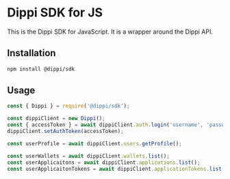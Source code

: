 # Dippi SDK for JS

This is the Dippi SDK for JavaScript. It is a wrapper around the Dippi API.

## Installation

```bash
npm install @dippi/sdk
```

## Usage

```js
const { Dippi } = require('@dippi/sdk');

const dippiClient = new Dippi();
const { accessToken } = await dippiClient.auth.login('username', 'password');
dippiClient.setAuthToken(accessToken);

const userProfile = await dippiClient.users.getProfile();

const userWallets = await dippiClient.wallets.list();
const userApplicaitons = await dippiClient.applications.list();
const userApplicaitonTokens = await dippiClient.applicationTokens.list();
```
